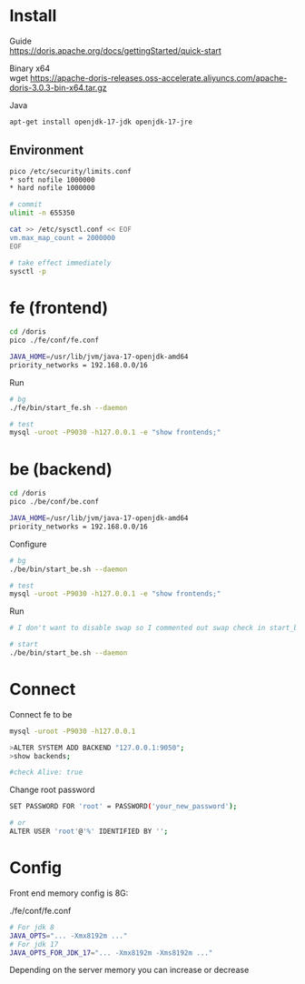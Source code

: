 # Install

Guide  
https://doris.apache.org/docs/gettingStarted/quick-start

Binary x64  
wget https://apache-doris-releases.oss-accelerate.aliyuncs.com/apache-doris-3.0.3-bin-x64.tar.gz

Java

```bash
apt-get install openjdk-17-jdk openjdk-17-jre
```

## Environment

```bash
pico /etc/security/limits.conf 
* soft nofile 1000000
* hard nofile 1000000

# commit
ulimit -n 655350
```

```bash
cat >> /etc/sysctl.conf << EOF
vm.max_map_count = 2000000
EOF

# take effect immediately
sysctl -p
```

# fe (frontend)

```bash
cd /doris
pico ./fe/conf/fe.conf

JAVA_HOME=/usr/lib/jvm/java-17-openjdk-amd64
priority_networks = 192.168.0.0/16
```

Run

```bash
# bg
./fe/bin/start_fe.sh --daemon

# test
mysql -uroot -P9030 -h127.0.0.1 -e "show frontends;"
```

# be (backend)

```bash
cd /doris
pico ./be/conf/be.conf

JAVA_HOME=/usr/lib/jvm/java-17-openjdk-amd64
priority_networks = 192.168.0.0/16
```

Configure

```bash
# bg
./be/bin/start_be.sh --daemon

# test
mysql -uroot -P9030 -h127.0.0.1 -e "show frontends;"
```

Run

```bash
# I don't want to disable swap so I commented out swap check in start_be.sh

# start
./be/bin/start_be.sh --daemon
```

# Connect

Connect fe to be

```bash
mysql -uroot -P9030 -h127.0.0.1

>ALTER SYSTEM ADD BACKEND "127.0.0.1:9050";
>show backends;

#check Alive: true
```

Change root password

```bash
SET PASSWORD FOR 'root' = PASSWORD('your_new_password');

# or
ALTER USER 'root'@'%' IDENTIFIED BY '';
```

# Config

Front end memory config is 8G:

./fe/conf/fe.conf

```bash
# For jdk 8
JAVA_OPTS="... -Xmx8192m ..."
# For jdk 17
JAVA_OPTS_FOR_JDK_17="... -Xmx8192m -Xms8192m ..."
```

Depending on the server memory you can increase or decrease
